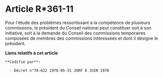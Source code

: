 # Article R*361-11

Pour l'étude des problèmes ressortissant à la compétence de plusieurs commissions, le président du Conseil national peut
constituer soit à son initiative, soit à la demande du Conseil des commissions temporaires composées de membres des
commissions intéressées et dont il désigne le président.

**Liens relatifs à cet article**

	**Codifié par**:

	  - Décret n°78-622 1978-05-31 JORF 8 JUIN 1978
